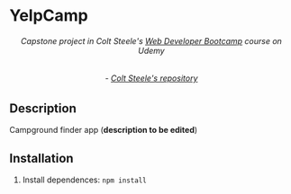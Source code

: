 # YelpCamp
 ###### <div align="center">Capstone project in Colt Steele's [Web Developer Bootcamp](https://www.udemy.com/course/the-web-developer-bootcamp/) course on Udemy</div>
 ###### <div align="center">- [Colt Steele's repository](https://github.com/Colt/YelpCamp)
</div>


## Description

Campground finder app
(**description to be edited**)

## Installation

1. Install dependences: `npm install`